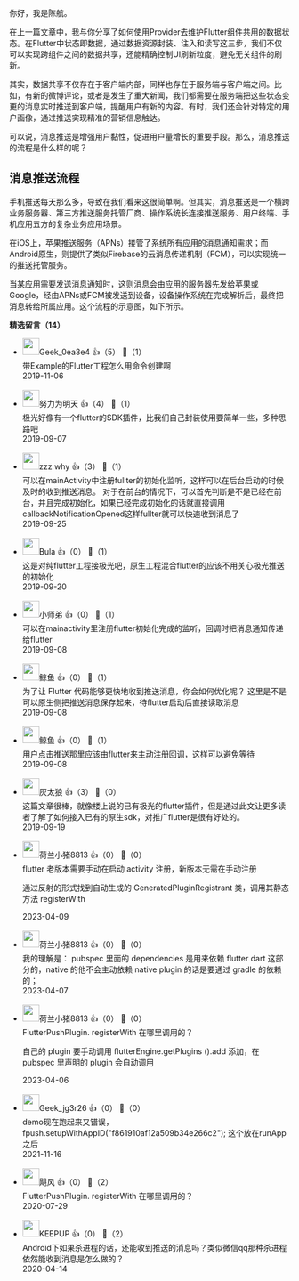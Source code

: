 你好，我是陈航。

在上一篇文章中，我与你分享了如何使用Provider去维护Flutter组件共用的数据状态。在Flutter中状态即数据，通过数据资源封装、注入和读写这三步，我们不仅可以实现跨组件之间的数据共享，还能精确控制UI刷新粒度，避免无关组件的刷新。

其实，数据共享不仅存在于客户端内部，同样也存在于服务端与客户端之间。比如，有新的微博评论，或者是发生了重大新闻，我们都需要在服务端把这些状态变更的消息实时推送到客户端，提醒用户有新的内容。有时，我们还会针对特定的用户画像，通过推送实现精准的营销信息触达。

可以说，消息推送是增强用户黏性，促进用户量增长的重要手段。那么，消息推送的流程是什么样的呢？

## 消息推送流程

手机推送每天那么多，导致在我们看来这很简单啊。但其实，消息推送是一个横跨业务服务器、第三方推送服务托管厂商、操作系统长连接推送服务、用户终端、手机应用五方的复杂业务应用场景。

在iOS上，苹果推送服务（APNs）接管了系统所有应用的消息通知需求；而Android原生，则提供了类似Firebase的云消息传递机制（FCM），可以实现统一的推送托管服务。

当某应用需要发送消息通知时，这则消息会由应用的服务器先发给苹果或Google，经由APNs或FCM被发送到设备，设备操作系统在完成解析后，最终把消息转给所属应用。这个流程的示意图，如下所示。
<div><strong>精选留言（14）</strong></div><ul>
<li><img src="" width="30px"><span>Geek_0ea3e4</span> 👍（5） 💬（1）<div>带Example的Flutter工程怎么用命令创建啊</div>2019-11-06</li><br/><li><img src="http://thirdwx.qlogo.cn/mmopen/vi_32/ajNVdqHZLLBsNaictOELd8V5cwPd0IKXiaJe7nzgmq9Ighibkku58rdwT5V1qUSuaULh8SAUou3aXEE3o8MNpeEhQ/132" width="30px"><span>努力为明天</span> 👍（4） 💬（1）<div>极光好像有一个flutter的SDK插件，比我们自己封装使用要简单一些，多种思路吧</div>2019-09-07</li><br/><li><img src="https://static001.geekbang.org/account/avatar/00/11/2e/7b/93adc84c.jpg" width="30px"><span>zzz why</span> 👍（3） 💬（1）<div>可以在mainActivity中注册fullter的初始化监听，这样可以在后台启动的时候及时的收到推送消息。
对于在前台的情况下，可以首先判断是不是已经在前台，并且完成初始化，如果已经完成初始化的话就直接调用callbackNotificationOpened这样fullter就可以快速收到消息了</div>2019-09-25</li><br/><li><img src="https://static001.geekbang.org/account/avatar/00/18/6a/71/d28392a9.jpg" width="30px"><span>Bula</span> 👍（0） 💬（1）<div>这是对纯flutter工程接极光吧，原生工程混合flutter的应该不用关心极光推送的初始化</div>2019-09-20</li><br/><li><img src="https://static001.geekbang.org/account/avatar/00/18/7d/5a/0709cc86.jpg" width="30px"><span>小师弟</span> 👍（0） 💬（1）<div>可以在mainactivity里注册flutter初始化完成的监听，回调时把消息通知传递给flutter</div>2019-09-08</li><br/><li><img src="https://static001.geekbang.org/account/avatar/00/10/0f/e3/c49aa508.jpg" width="30px"><span>鲸鱼</span> 👍（0） 💬（1）<div>为了让 Flutter 代码能够更快地收到推送消息，你会如何优化呢？
这里是不是可以原生侧把推送消息保存起来，待flutter启动后直接读取消息</div>2019-09-08</li><br/><li><img src="https://static001.geekbang.org/account/avatar/00/10/0f/e3/c49aa508.jpg" width="30px"><span>鲸鱼</span> 👍（0） 💬（1）<div>用户点击推送那里应该由flutter来主动注册回调，这样可以避免等待</div>2019-09-08</li><br/><li><img src="https://static001.geekbang.org/account/avatar/00/0f/b2/b4/46a55e3b.jpg" width="30px"><span>灰太狼</span> 👍（3） 💬（0）<div>这篇文章很棒，就像楼上说的已有极光的flutter插件，但是通过此文让更多读者了解了如何接入已有的原生sdk，对推广flutter是很有好处的。</div>2019-09-19</li><br/><li><img src="https://static001.geekbang.org/account/avatar/00/11/55/28/66bf4bc4.jpg" width="30px"><span>荷兰小猪8813</span> 👍（0） 💬（0）<div>flutter 老版本需要手动在启动 activity 注册，新版本无需在手动注册

通过反射的形式找到自动生成的 GeneratedPluginRegistrant 类，调用其静态方法 registerWith</div>2023-04-09</li><br/><li><img src="https://static001.geekbang.org/account/avatar/00/11/55/28/66bf4bc4.jpg" width="30px"><span>荷兰小猪8813</span> 👍（0） 💬（0）<div>我的理解是：
pubspec 里面的 dependencies 是用来依赖 flutter dart 这部分的，native 的他不会主动依赖
native plugin 的话是要通过 gradle 的依赖的；</div>2023-04-07</li><br/><li><img src="https://static001.geekbang.org/account/avatar/00/11/55/28/66bf4bc4.jpg" width="30px"><span>荷兰小猪8813</span> 👍（0） 💬（0）<div>FlutterPushPlugin. registerWith 在哪里调用的？

自己的 plugin 要手动调用 flutterEngine.getPlugins ().add 添加，在 pubspec 里声明的 plugin 会自动调用


</div>2023-04-06</li><br/><li><img src="http://thirdwx.qlogo.cn/mmopen/vi_32/PiajxSqBRaEK5icO2A4K7HYTYfQoagTz7VbtgxfS2ibBqLnKVWwQZgsePibZWFvFJEhPT8BtpQSaFx9IEodyp6c0dw/132" width="30px"><span>Geek_jg3r26</span> 👍（0） 💬（0）<div>demo现在跑起来又错误， 
  fpush.setupWithAppID(&quot;f861910af12a509b34e266c2&quot;);
这个放在runApp之后</div>2021-11-16</li><br/><li><img src="https://static001.geekbang.org/account/avatar/00/0f/5a/75/4e0d7419.jpg" width="30px"><span>飓风</span> 👍（0） 💬（2）<div>FlutterPushPlugin. registerWith 在哪里调用的？</div>2020-07-29</li><br/><li><img src="https://static001.geekbang.org/account/avatar/00/15/eb/a0/9d294a9a.jpg" width="30px"><span>KEEPUP</span> 👍（0） 💬（2）<div>Android下如果杀进程的话，还能收到推送的消息吗？类似微信qq那种杀进程依然能收到消息是怎么做的？</div>2020-04-14</li><br/>
</ul>